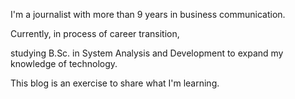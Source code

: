 I'm a journalist with more than 9 years in business communication. 

Currently, in process of career transition, 

studying B.Sc. in System Analysis and Development to expand my knowledge of technology. 

This blog is an exercise to share what I'm learning.
